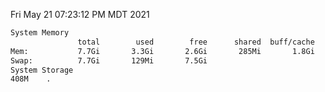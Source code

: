 Fri May 21 07:23:12 PM MDT 2021
```bash
System Memory
               total        used        free      shared  buff/cache   available
Mem:           7.7Gi       3.3Gi       2.6Gi       285Mi       1.8Gi       3.8Gi
Swap:          7.7Gi       129Mi       7.5Gi
System Storage
408M	.
```
```bash
